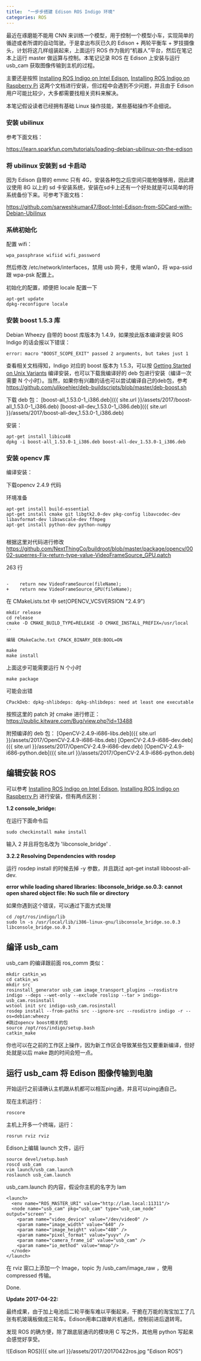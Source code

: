 ```yaml
---
title:  "一步步搭建 Edison ROS Indigo 环境"
categories: ROS
---
```


最近在琢磨能不能用 CNN 来训练一个模型，用于控制一个模型小车，实现简单的循迹或者所谓的自动驾驶。于是拿出布灰已久的 Edison + 两轮平衡车 + 罗技摄像头，计划将这几样组装起来，上面运行 ROS 作为我的“机器人”平台，然后在笔记本上运行 master 做运算与控制。本笔记记录 ROS 在 Edison 上安装与运行 usb_cam 获取图像传输到主机的过程。

主要还是按照 [Installing ROS Indigo on Intel Edison](http://wiki.ros.org/wiki/edison), [Installing ROS Indigo on Raspberry Pi](http://wiki.ros.org/ROSberryPi/Installing%20ROS%20Indigo%20on%20Raspberry%20Pi) 这两个文档进行安装，但过程中会遇到不少问题，并且由于 Edison 用户可能比较少，大多都需要找相关资料来解决。

本笔记假设读者已经拥有基础 Linux 操作技能，某些基础操作不会细说。

### 安装 ubilinux

参考下面文档：

https://learn.sparkfun.com/tutorials/loading-debian-ubilinux-on-the-edison

### 将 ubilinux 安装到 sd 卡启动

因为 Edison 自带的 emmc 只有 4G，安装各种包之后空间只能勉强够用，因此建议使用 8G 以上的 sd 卡安装系统，安装在sd卡上还有一个好处就是可以简单的将系统备份下来。可参考下面文档：

https://github.com/sarweshkumar47/Boot-Intel-Edison-from-SDCard-with-Debian-Ubilinux


### 系统初始化

配置 wifi：

```
wpa_passphrase wifiid wifi_password
```

然后修改 /etc/network/interfaces，禁用 usb 网卡，使用 wlan0，将 wpa-ssid 跟 wpa-psk 配置上。

初始化的配置，顺便把 locale 配置一下

```
apt-get update
dpkg-reconfigure locale
```



### 安装 boost 1.5.3 库

Debian Wheezy 自带的 boost 库版本为 1.4.9，如果按此版本编译安装 ROS Indigo 的话会报以下错误：

```
error: macro "BOOST_SCOPE_EXIT" passed 2 arguments, but takes just 1

```

查看相关文档得知，Indigo 对应的 boost 版本为 1.5.3，可以按 [Getting Started on Unix Variants](http://www.boost.org/doc/libs/1_53_0/more/getting_started/unix-variants.html) 编译安装，也可以下载我编译好的 deb 包进行安装（编译一次需要 N 个小时）。当然，如果你有兴趣的话也可以尝试编译自己的deb包，参考 https://github.com/ulikoehler/deb-buildscripts/blob/master/deb-boost.sh

下载 deb 包： [boost-all_1.53.0-1_i386.deb]({{ site.url }}/assets/2017/boost-all_1.53.0-1_i386.deb) [boost-all-dev_1.53.0-1_i386.deb]({{ site.url }}/assets/2017/boost-all-dev_1.53.0-1_i386.deb)

安装：

```
apt-get install libicu48
dpkg -i boost-all_1.53.0-1_i386.deb boost-all-dev_1.53.0-1_i386.deb

```

### 安装 opencv 库

编译安装：

下载opencv 2.4.9 代码

环境准备

```
apt-get install build-essential
apt-get install cmake git libgtk2.0-dev pkg-config libavcodec-dev libavformat-dev libswscale-dev ffmpeg
apt-get install python-dev python-numpy


```

根据这里对代码进行修改 https://github.com/NextThingCo/buildroot/blob/master/package/opencv/0002-superres-Fix-return-type-value-VideoFrameSource_GPU.patch

263 行

```

-    return new VideoFrameSource(fileName);
+    return new VideoFrameSource_GPU(fileName);

```

在 CMakeLists.txt 中 set(OPENCV_VCSVERSION "2.4.9")


```
mkdir release
cd release
cmake -D CMAKE_BUILD_TYPE=RELEASE -D CMAKE_INSTALL_PREFIX=/usr/local ..

编辑 CMakeCache.txt CPACK_BINARY_DEB:BOOL=ON

make
make install
```

上面这步可能需要运行 N 个小时

```
make package

```

可能会出错

```
CPackDeb: dpkg-shlibdeps: dpkg-shlibdeps: need at least one executable
```

按照这里的 patch 对 cmake 进行修正：https://public.kitware.com/Bug/view.php?id=13488

附预编译的 deb 包： [OpenCV-2.4.9-i686-libs.deb]({{ site.url }}/assets/2017/OpenCV-2.4.9-i686-libs.deb) [OpenCV-2.4.9-i686-dev.deb]({{ site.url }}/assets/2017/OpenCV-2.4.9-i686-dev.deb) [OpenCV-2.4.9-i686-python.deb]({{ site.url }}/assets/2017/OpenCV-2.4.9-i686-python.deb)

## 编辑安装 ROS

可以参考 [Installing ROS Indigo on Intel Edison](http://wiki.ros.org/wiki/edison), [Installing ROS Indigo on Raspberry Pi](http://wiki.ros.org/ROSberryPi/Installing%20ROS%20Indigo%20on%20Raspberry%20Pi) 进行安装，但有两点区别：

**1.2 console_bridge:**

在运行下面命令后

```
sudo checkinstall make install

```

输入 2 并且将包名改为 'libconsole_bridge' .


**3.2.2 Resolving Dependencies with rosdep**

运行 rosdep install 的时候去掉 -y 参数，并且跳过 apt-get install libboost-all-dev.

**error while loading shared libraries: libconsole_bridge.so.0.3: cannot open shared object file: No such file or directory**

如果你遇到这个错误，可以通过下面方式处理

```
cd /opt/ros/indigo/lib
sudo ln -s /usr/local/lib/i386-linux-gnu/libconsole_bridge.so.0.3 libconsole_bridge.so.0.3

```

## 编译 usb_cam

usb_cam 的编译跟前面 ros_comm 类似：

```
mkdir catkin_ws
cd catkin_ws
mkdir src
rosinstall_generator usb_cam image_transport_plugins --rosdistro indigo --deps --wet-only --exclude roslisp --tar > indigo-usb_cam.rosinstall
wstool init src indigo-usb_cam.rosinstall
rosdep install --from-paths src --ignore-src --rosdistro indigo -r --os=debian:wheezy
#跳过opencv boost相关的包
source /opt/ros/indigo/setup.bash
catkin_make
```

你也可以在之前的工作区上操作，因为新工作区会导致某些包又要重新编译，但好处就是以后 make 跑的时间会短一点。

## 运行 usb_cam 将 Edison 图像传输到电脑

开始运行之前请确认主机跟从机都可以相互ping通，并且可以ping通自己。

现在主机运行：

```
roscore
```

主机上开多一个终端，运行：

```
rosrun rviz rviz
```

Edison上编辑 launch 文件，运行

```
source devel/setup.bash
roscd usb_cam
vim launch/usb_cam.launch
roslaunch usb_cam.launch

```

usb_cam.launch 的内容，假设你主机的名字为 lam

```
<launch>
  <env name="ROS_MASTER_URI" value="http://lam.local:11311"/> 
  <node name="usb_cam" pkg="usb_cam" type="usb_cam_node" output="screen" >
    <param name="video_device" value="/dev/video0" />
    <param name="image_width" value="640" />
    <param name="image_height" value="480" />
    <param name="pixel_format" value="yuyv" />
    <param name="camera_frame_id" value="usb_cam" />
    <param name="io_method" value="mmap"/>
  </node>
</launch>

```

在 rviz 窗口上添加一个 Image，topic 为 /usb_cam/image_raw ，使用 compressed 传输。


Done.

**Update 2017-04-22:**

最终成果，由于加上电池后二轮平衡车难以平衡起来，干脆在万能的淘宝加工了几张有机玻璃板做成三轮车。Edison用串口跟单片机通讯，控制前进后退转弯。

发现 ROS 的确方便，除了跟底层通讯的模块用 C 写之外，其他用 python 写起来会感觉好享受。

![Edison ROS]({{ site.url }}/assets/2017/20170422ros.jpg "Edison ROS")
